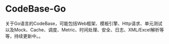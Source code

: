 # CodeBase-Go
关于Go语言的CodeBase，可能包括Web框架、模板引擎、Http请求、单元测试以及Mock、Cache、调度、Metric、时间处理、安全、日志、XML/Excel解析等等，持续更新中。。
